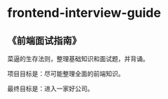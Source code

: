 # frontend-interview-guide

## 《前端面试指南》

菜逼的生存法则，整理基础知识和面试题，并背诵。

项目目标是：尽可能整理全面的前端知识。

最终目标是：进入一家好公司。